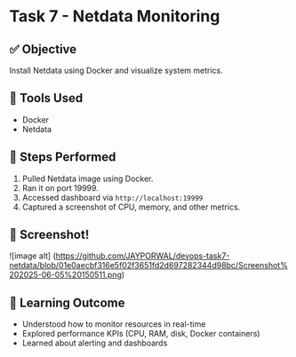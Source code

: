 # Task 7 - Netdata Monitoring

## ✅ Objective
Install Netdata using Docker and visualize system metrics.

## 🔧 Tools Used
- Docker
- Netdata

## 🧪 Steps Performed
1. Pulled Netdata image using Docker.
2. Ran it on port 19999.
3. Accessed dashboard via `http://localhost:19999`
4. Captured a screenshot of CPU, memory, and other metrics.

## 📸 Screenshot!
![image alt] (https://github.com/JAYPORWAL/devops-task7-netdata/blob/01e0aecbf316e5f02f3651fd2d697282344d98bc/Screenshot%202025-06-05%20150511.png)

## 🧠 Learning Outcome
- Understood how to monitor resources in real-time
- Explored performance KPIs (CPU, RAM, disk, Docker containers)
- Learned about alerting and dashboards
